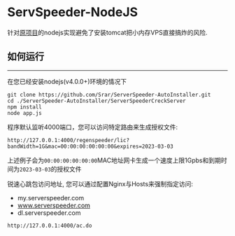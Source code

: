 # ServSpeeder-NodeJS
针对[原项目](https://github.com/ruterfu/ServerSpeeder-AutoInstaller)的nodejs实现避免了安装tomcat把小内存VPS直接搞炸的风险.

## 如何运行
---
在您已经安装nodejs(v4.0.0+)环境的情况下
```
git clone https://github.com/Srar/ServerSpeeder-AutoInstaller.git
cd ./ServerSpeeder-AutoInstaller/ServerSpeederCreckServer
npm install
node app.js
```
程序默认监听4000端口，您可以访问特定路由来生成授权文件:
```
http://127.0.0.1:4000/regenspeeder/lic?bandWidth=1G&mac=00:00:00:00:00:00&expires=2023-03-03
```
上述例子会为`00:00:00:00:00:00`MAC地址网卡生成一个速度上限1Gpbs和到期时间为`2023-03-03`的授权文件

锐速心跳包访问地址, 您可以通过配置Nginx与Hosts来强制指定访问:
* my.serverspeeder.com
* www.serverspeeder.com
* dl.serverspeeder.com
```
http://127.0.0.1:4000/ac.do
```
